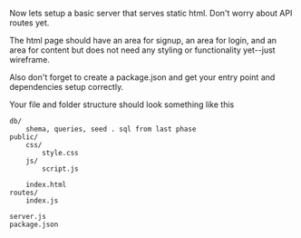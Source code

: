 Now lets setup a basic server that serves static html.  Don't worry about API routes yet.

The html page should have an area for signup, an area for login, and an area for content but does not need any styling or functionality yet--just wireframe.

Also don't forget to create a package.json and get your entry point and dependencies setup correctly.

Your file and folder structure should look something like this
```
db/
    shema, queries, seed . sql from last phase
public/
    css/
        style.css
    js/
        script.js

    index.html
routes/
    index.js

server.js
package.json

```